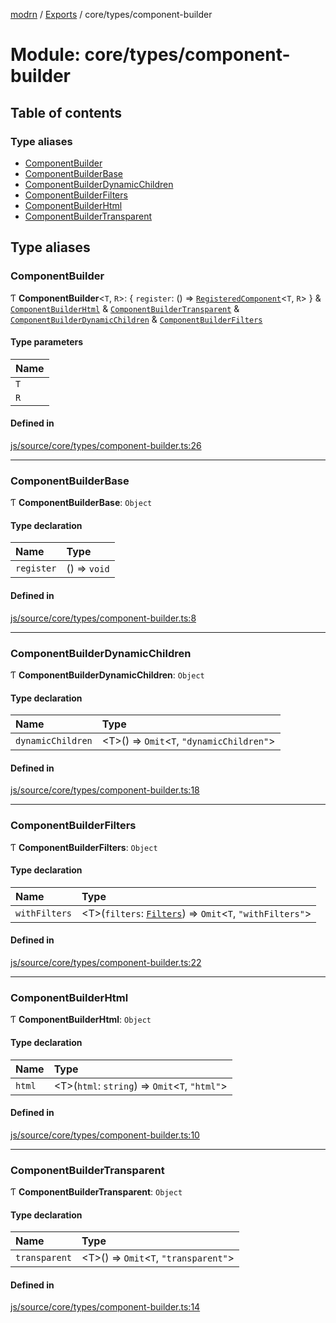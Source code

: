 [modrn](../README.md) / [Exports](../modules.md) / core/types/component-builder

# Module: core/types/component-builder

## Table of contents

### Type aliases

- [ComponentBuilder](core_types_component_builder.md#componentbuilder)
- [ComponentBuilderBase](core_types_component_builder.md#componentbuilderbase)
- [ComponentBuilderDynamicChildren](core_types_component_builder.md#componentbuilderdynamicchildren)
- [ComponentBuilderFilters](core_types_component_builder.md#componentbuilderfilters)
- [ComponentBuilderHtml](core_types_component_builder.md#componentbuilderhtml)
- [ComponentBuilderTransparent](core_types_component_builder.md#componentbuildertransparent)

## Type aliases

### ComponentBuilder

Ƭ **ComponentBuilder**<`T`, `R`\>: { `register`: () => [`RegisteredComponent`](core_types_registered_component.md#registeredcomponent)<`T`, `R`\>  } & [`ComponentBuilderHtml`](core_types_component_builder.md#componentbuilderhtml) & [`ComponentBuilderTransparent`](core_types_component_builder.md#componentbuildertransparent) & [`ComponentBuilderDynamicChildren`](core_types_component_builder.md#componentbuilderdynamicchildren) & [`ComponentBuilderFilters`](core_types_component_builder.md#componentbuilderfilters)

#### Type parameters

| Name |
| :------ |
| `T` |
| `R` |

#### Defined in

[js/source/core/types/component-builder.ts:26](https://github.com/alexbfr/modrn/blob/e23b9e9/modrn.ts/js/source/core/types/component-builder.ts#L26)

___

### ComponentBuilderBase

Ƭ **ComponentBuilderBase**: `Object`

#### Type declaration

| Name | Type |
| :------ | :------ |
| `register` | () => `void` |

#### Defined in

[js/source/core/types/component-builder.ts:8](https://github.com/alexbfr/modrn/blob/e23b9e9/modrn.ts/js/source/core/types/component-builder.ts#L8)

___

### ComponentBuilderDynamicChildren

Ƭ **ComponentBuilderDynamicChildren**: `Object`

#### Type declaration

| Name | Type |
| :------ | :------ |
| `dynamicChildren` | <T\>() => `Omit`<`T`, ``"dynamicChildren"``\> |

#### Defined in

[js/source/core/types/component-builder.ts:18](https://github.com/alexbfr/modrn/blob/e23b9e9/modrn.ts/js/source/core/types/component-builder.ts#L18)

___

### ComponentBuilderFilters

Ƭ **ComponentBuilderFilters**: `Object`

#### Type declaration

| Name | Type |
| :------ | :------ |
| `withFilters` | <T\>(`filters`: [`Filters`](core_types_registered_component.md#filters)) => `Omit`<`T`, ``"withFilters"``\> |

#### Defined in

[js/source/core/types/component-builder.ts:22](https://github.com/alexbfr/modrn/blob/e23b9e9/modrn.ts/js/source/core/types/component-builder.ts#L22)

___

### ComponentBuilderHtml

Ƭ **ComponentBuilderHtml**: `Object`

#### Type declaration

| Name | Type |
| :------ | :------ |
| `html` | <T\>(`html`: `string`) => `Omit`<`T`, ``"html"``\> |

#### Defined in

[js/source/core/types/component-builder.ts:10](https://github.com/alexbfr/modrn/blob/e23b9e9/modrn.ts/js/source/core/types/component-builder.ts#L10)

___

### ComponentBuilderTransparent

Ƭ **ComponentBuilderTransparent**: `Object`

#### Type declaration

| Name | Type |
| :------ | :------ |
| `transparent` | <T\>() => `Omit`<`T`, ``"transparent"``\> |

#### Defined in

[js/source/core/types/component-builder.ts:14](https://github.com/alexbfr/modrn/blob/e23b9e9/modrn.ts/js/source/core/types/component-builder.ts#L14)
